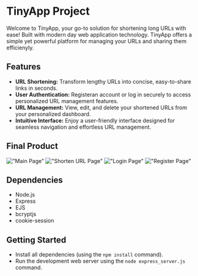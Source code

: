 # TinyApp Project

Welcome to TinyApp, your go-to solution for shortening long URLs with ease! Built with modern day web application technology. TinyApp offers a simple yet powerful platform for managing your URLs and sharing them efficienyly.

## Features
- **URL Shortening:** Transform lengthy URLs into concise, easy-to-share links in seconds.
- **User Authentication:** Registeran account or log in securely to access personalized URL management features.
- **URL Management:** View, edit, and delete your shortened URLs from your personalized dashboard.
- **Intuitive Interface:** Enjoy a user-friendly interface designed for seamless navigation and effortless URL management.

## Final Product

!["Main Page"](#)
!["Shorten URL Page"](#)
!["Login Page"](#)
!["Register Page"](#)

## Dependencies

- Node.js
- Express
- EJS
- bcryptjs
- cookie-session

## Getting Started

- Install all dependencies (using the `npm install` command).
- Run the development web server using the `node express_server.js` command.